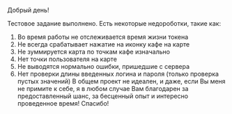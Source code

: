 Добрый день!

Тестовое задание выполнено.
Есть некоторые недороботки, такие как:
  1) Во время работы не отслеживается время жизни токена
  2) Не всегда срабатывает нажатие на иконку кафе на карте
  3) Не зуммируется карта по точкам кафе изначально
  4) Нет точки пользователя на карте
  5) Не выводятся нормально ошибки, пришедшие с сервера
  6) Нет проверки длины введенных логина и пароля (только проверка пустых значений) 
В общем проект не идеален, и даже, если Вы меня не примите к себе, я в любом случае Вам благодарен за предоставленный шанс, за бесценный опыт и интересно проведенное время! 
Спасибо! 
